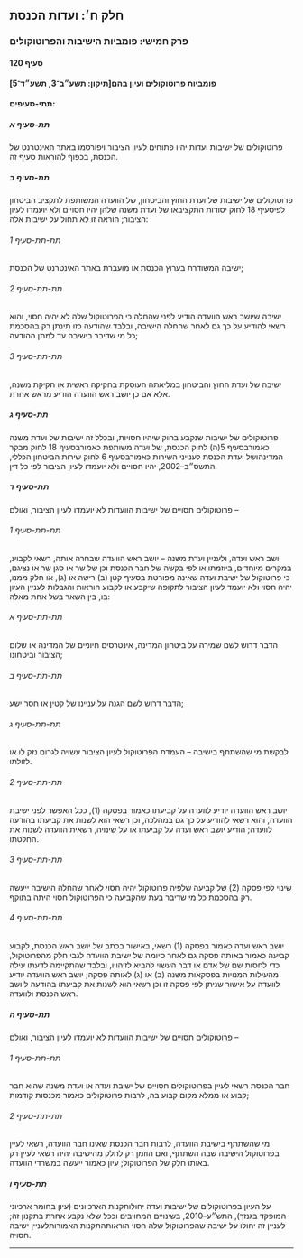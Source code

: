 ## חלק ח׳: ועדות הכנסת

### פרק חמישי: פומביות הישיבות והפרוטוקולים

#### סעיף 120

**פומביות פרוטוקולים ועיון בהם[תיקון: תשע״ב־3, תשע״ד־5]**



#### תתי-סעיפים:

##### תת-סעיף א

פרוטוקולים של ישיבות ועדות יהיו פתוחים לעיון הציבור ויפורסמו באתר האינטרנט של הכנסת, בכפוף להוראות סעיף זה.

##### תת-סעיף ב

פרוטוקולים של ישיבות של ועדת החוץ והביטחון, של הוועדה המשותפת לתקציב הביטחון לפיסעיף 18 לחוק יסודות התקציבאו של ועדת משנה שלהן יהיו חסויים ולא יועמדו לעיון הציבור; הוראה זו לא תחול על ישיבות אלה:

###### תת-תת-סעיף 1

ישיבה המשודרת בערוץ הכנסת או מועברת באתר האינטרנט של הכנסת;

###### תת-תת-סעיף 2

ישיבה 
שיושב ראש הוועדה הודיע לפני שהחלה כי הפרוטוקול שלה לא יהיה חסוי, והוא 
רשאי להודיע על כך גם לאחר שהחלה הישיבה, ובלבד שהודעה כזו תינתן רק בהסכמת
 כל מי שדיבר בישיבה עד למתן ההודעה;

###### תת-תת-סעיף 3

ישיבה של ועדת החוץ והביטחון במליאתה העוסקת בחקיקה ראשית או חקיקת משנה, אלא אם כן יושב ראש הוועדה הודיע מראש אחרת.

##### תת-סעיף ג

פרוטוקולים של ישיבות שנקבע בחוק שיהיו חסויות, ובכלל זה ישיבות של ועדת משנה כאמורבסעיף 5(ה) לחוק הכנסת, של ועדה משותפת כאמורבסעיף 18 לחוק מבקר המדינהושל ועדת הכנסת לענייני השירות כאמורבסעיף 6 לחוק שירות הביטחון הכללי, התשס״ב–2002, יהיו חסויים ולא יועמדו לעיון הציבור לפי כל דין.

##### תת-סעיף ד

פרוטוקולים חסויים של ישיבות הוועדות לא יועמדו לעיון הציבור, ואולם –

###### תת-תת-סעיף 1

יושב ראש ועדה, ולעניין ועדת משנה – יושב ראש הוועדה שבחרה אותה, רשאי 
לקבוע, במקרים מיוחדים, ביוזמתו או לפי בקשה של חבר הכנסת וכן של שר או סגן
 שר או נציגם, כי פרוטוקול של ישיבת ועדה שאינה מפורטת בסעיף קטן (ב) רישה 
או (ג), או חלק ממנו, יהיה חסוי ולא יועמד לעיון הציבור לתקופה שיקבע או 
לקבוע הוראות והגבלות לעניין העיון בו, בין השאר בשל אחת מאלה:

###### תת-תת-סעיף א

הדבר דרוש לשם שמירה על ביטחון המדינה, אינטרסים חיוניים של המדינה או שלום הציבור וביטחונו;

###### תת-תת-סעיף ב

הדבר דרוש לשם הגנה על עניינו של קטין או חסר ישע;

###### תת-תת-סעיף ג

לבקשת מי שהשתתף בישיבה – העמדת הפרוטוקול לעיון הציבור עשויה לגרום נזק לו או לזולתו.

###### תת-תת-סעיף 2

יושב ראש 
הוועדה יודיע לוועדה על קביעתו כאמור בפסקה (1), ככל האפשר לפני ישיבת 
הוועדה, והוא רשאי להודיע על כך גם במהלכה, וכן רשאי הוא לשנות את קביעתו 
בהודעה לוועדה; הודיע יושב ראש ועדה על קביעתו או על שינויה, רשאית הוועדה 
לשנות את החלטתו.

###### תת-תת-סעיף 3

שינוי לפי 
פסקה (2) של קביעה שלפיה פרוטוקול יהיה חסוי לאחר שהחלה הישיבה ייעשה רק 
בהסכמת כל מי שדיבר בעת שהקביעה כי הפרוטוקול חסוי היתה בתוקף.

###### תת-תת-סעיף 4

יושב ראש 
ועדה כאמור בפסקה (1) רשאי, באישור בכתב של יושב ראש הכנסת, לקבוע קביעה 
כאמור באותה פסקה גם לאחר סיומה של ישיבת הוועדה לגבי חלק מהפרוטוקול, כדי 
לחסות שם של אדם או דבר העשוי להביא לזיהויו, ובלבד שהתקיימה לדעתו עילה 
מהעילות המנויות בפסקאות משנה (ב) או (ג) לאותה פסקה; יושב ראש הוועדה 
יודיע לוועדה על אישור שניתן לפי פסקה זו וכן רשאי הוא לשנות את קביעתו 
בהודעה ליושב ראש הכנסת ולוועדה.

##### תת-סעיף ה

פרוטוקולים חסויים של ישיבות הוועדות לא יועמדו לעיון הציבור, ואולם –

###### תת-תת-סעיף 1

חבר הכנסת 
רשאי לעיין בפרוטוקולים חסויים של ישיבת ועדה או ועדת משנה שהוא חבר קבוע 
או ממלא מקום קבוע בה, לרבות פרוטוקולים כאמור מכנסות קודמות;

###### תת-תת-סעיף 2

מי שהשתתף 
בישיבת הוועדה, לרבות חבר הכנסת שאינו חבר הוועדה, רשאי לעיין בפרוטוקול 
הישיבה שבה השתתף, ואם הוזמן רק לחלק מהישיבה יהיה רשאי לעיין רק באותו חלק
 של הפרוטוקול; עיון כאמור ייעשה במשרדי הוועדה.

##### תת-סעיף ו

על העיון בפרוטוקולים של ישיבות ועדה יחולותקנות הארכיונים (עיון בחומר ארכיוני המופקד בגנזך), התש״ע–2010, בשינויים המחויבים וככל שלא נקבע אחרת בתקנון זה; לעניין זה יחולו על ישיבה שהפרוטוקול שלה חסוי הוראותהתקנות האמורותלעניין ישיבה חסויה.

----

